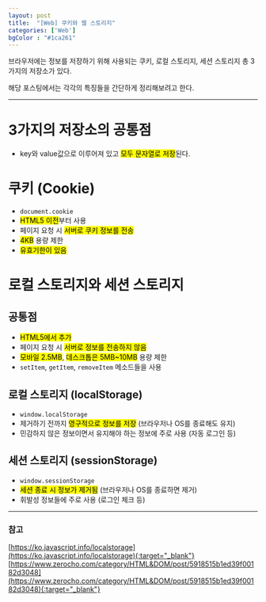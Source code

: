 ```yaml
---
layout: post
title:  "[Web] 쿠키와 웹 스토리지"
categories: ['Web']
bgColor : "#1ca261"
---
```


브라우저에는 정보를 저장하기 위해 사용되는 쿠키, 로컬 스토리지, 세션 스토리지 총 3가지의 저장소가 있다.   

해당 포스팅에서는 각각의 특징들을 간단하게 정리해보려고 한다.

---

# 3가지의 저장소의 공통점
* key와 value값으로 이루어져 있고 <mark>모두 문자열로 저장</mark>된다.

# 쿠키 (Cookie)
* `document.cookie`
* <mark>HTML5 이전</mark>부터 사용
* 페이지 요청 시 <mark>서버로 쿠키 정보를 전송</mark>
* <mark>4KB</mark> 용량 제한
* <mark>유효기한이 있음</mark>

# 로컬 스토리지와 세션 스토리지

## 공통점
* <mark>HTML5에서 추가<mark>
* 페이지 요청 시 <mark>서버로 정보를 전송하지 않음</mark>
* <mark>모바일 2.5MB</mark>, <mark>데스크톱은 5MB~10MB</mark> 용량 제한
* `setItem`, `getItem`, `removeItem` 메소드들을 사용


## 로컬 스토리지 (localStorage)
* `window.localStorage`
* 제거하기 전까지 <mark>영구적으로 정보를 저장</mark> (브라우저나 OS를 종료해도 유지)
* 민감하지 않은 정보이면서 유지해야 하는 정보에 주로 사용 (자동 로그인 등)

## 세션 스토리지 (sessionStorage)
* `window.sessionStorage`
* <mark>세션 종료 시 정보가 제거됨</mark> (브라우저나 OS를 종료하면 제거)
* 휘발성 정보들에 주로 사용 (로그인 체크 등)

---

### 참고

[https://ko.javascript.info/localstorage](https://ko.javascript.info/localstorage){:target="_blank"}
[https://www.zerocho.com/category/HTML&DOM/post/5918515b1ed39f00182d3048](https://www.zerocho.com/category/HTML&DOM/post/5918515b1ed39f00182d3048){:target="_blank"}